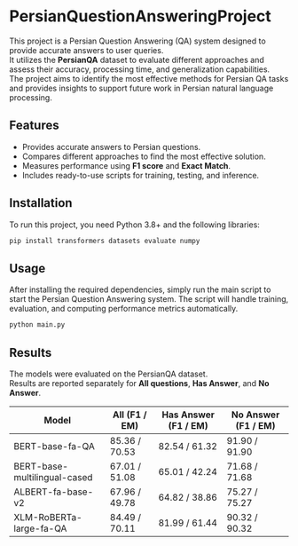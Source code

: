 # PersianQuestionAnsweringProject

This project is a Persian Question Answering (QA) system designed to provide accurate answers to user queries.  
It utilizes the **PersianQA** dataset to evaluate different approaches and assess their accuracy, processing time, and generalization capabilities.  
The project aims to identify the most effective methods for Persian QA tasks and provides insights to support future work in Persian natural language processing.
## Features

- Provides accurate answers to Persian questions.  
- Compares different approaches to find the most effective solution.  
- Measures performance using **F1 score** and **Exact Match**.  
- Includes ready-to-use scripts for training, testing, and inference.  
## Installation

To run this project, you need Python 3.8+ and the following libraries:


```bash
pip install transformers datasets evaluate numpy
```
## Usage

After installing the required dependencies, simply run the main script to start the Persian Question Answering system. The script will handle training, evaluation, and computing performance metrics automatically.


```bash
python main.py
```
## Results

The models were evaluated on the PersianQA dataset.  
Results are reported separately for **All questions**, **Has Answer**, and **No Answer**.

| Model                        | All (F1 / EM) | Has Answer (F1 / EM) | No Answer (F1 / EM) |
|------------------------------|---------------|-----------------------|----------------------|
| BERT-base-fa-QA              | 85.36 / 70.53 | 82.54 / 61.32         | 91.90 / 91.90        |
| BERT-base-multilingual-cased | 67.01 / 51.08 | 65.01 / 42.24         | 71.68 / 71.68        |
| ALBERT-fa-base-v2            | 67.96 / 49.78 | 64.82 / 38.86         | 75.27 / 75.27        |
| XLM-RoBERTa-large-fa-QA      | 84.49 / 70.11 | 81.99 / 61.44         | 90.32 / 90.32        |
